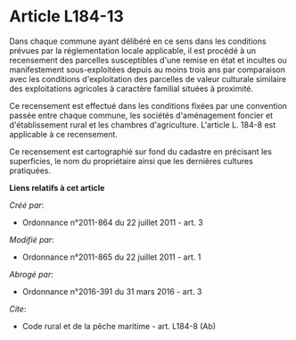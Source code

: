 # Article L184-13

Dans chaque commune ayant délibéré en ce sens dans les conditions prévues par la réglementation locale applicable, il est
procédé à un recensement des parcelles susceptibles d'une remise en état et incultes ou manifestement sous-exploitées depuis
au moins trois ans par comparaison avec les conditions d'exploitation des parcelles de valeur culturale similaire des
exploitations agricoles à caractère familial situées à proximité. 

Ce recensement est effectué dans les conditions fixées par une convention passée entre chaque commune, les sociétés
d'aménagement foncier et d'établissement rural et les chambres d'agriculture. L'article L. 184-8 est applicable à ce
recensement. 

Ce recensement est cartographié sur fond du cadastre en précisant les superficies, le nom du propriétaire ainsi que les
dernières cultures pratiquées.

**Liens relatifs à cet article**

_Créé par_:

  - Ordonnance n°2011-864 du 22 juillet 2011 - art. 3

_Modifié par_:

  - Ordonnance n°2011-865 du 22 juillet 2011 - art. 1

_Abrogé par_:

  - Ordonnance n°2016-391 du 31 mars 2016 - art. 3

_Cite_:

  - Code rural et de la pêche maritime - art. L184-8 (Ab)
